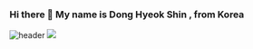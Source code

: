 ### Hi there 👋 My name is Dong Hyeok Shin , from Korea
![header](https://capsule-render.vercel.app/api?type=wave)
 <img src="https://img.shields.io/badge/Python-3776AB?style=flat&logo=Python&logoColor=white"/>

<!--
**WannaBeTop/WannaBeTop** is a ✨ _special_ ✨ repository because its `README.md` (this file) appears on your GitHub profile.

Here are some ideas to get you started:

- 🔭 I’m currently working on ...
- 🌱 I’m currently learning ...
- 👯 I’m looking to collaborate on ...
- 🤔 I’m looking for help with ...
- 💬 Ask me about ...
- 📫 How to reach me: ...
- 😄 Pronouns: ...
- ⚡ Fun fact: ...
-->
